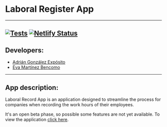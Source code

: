 # Laboral Register App
---
[![Tests](https://github.com/SyTW2324/E02/actions/workflows/node.js.yml/badge.svg?branch=main)](https://github.com/SyTW2324/E02/actions/workflows/node.js.yml)
[![Netlify Status](https://api.netlify.com/api/v1/badges/bfc853d0-07b1-4be3-8339-e1a23e5a2d3b/deploy-status)](https://app.netlify.com/sites/adorable-crumble-2e1362/deploys)
---

## Developers:

- [Adrián González Expósito](https://github.com/Adrian-glz01?tab=repositories)
- [Eva Martínez Bencomo](https://github.com/Eva-Martinez)
---

## App description:

Laboral Record App is an application designed to streamline the process for companies when recording the work hours of their employees.

It's an open beta phase, so possible some features are not yet available. To view the application [click here](https://deluxe-gumption-203dc5.netlify.app/).